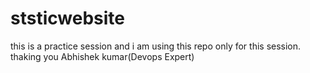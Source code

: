 # ststicwebsite
this is a practice session and i am using this repo only for this session.
thaking you
Abhishek kumar(Devops Expert)
